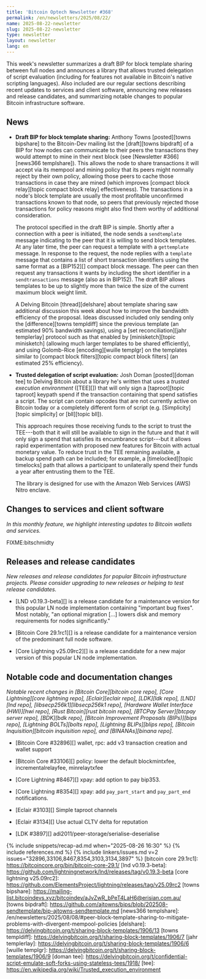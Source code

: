 ```yaml
---
title: 'Bitcoin Optech Newsletter #368'
permalink: /en/newsletters/2025/08/22/
name: 2025-08-22-newsletter
slug: 2025-08-22-newsletter
type: newsletter
layout: newsletter
lang: en
---
```

This week's newsletter summarizes a draft BIP for block template sharing
between full nodes and announces a library that allows trusted
delegation of script evaluation (including for features not available in
Bitcoin's native scripting languages).  Also included are our regular
sections describing recent updates to services and client software,
announcing new releases and release candidates, and summarizing notable
changes to popular Bitcoin infrastructure software.

## News

- **Draft BIP for block template sharing:** Anthony Towns [posted][towns
  bipshare] to the Bitcoin-Dev mailing list the [draft][towns bipdraft]
  of a BIP for how nodes can communicate to their peers the transactions
  they would attempt to mine in their next block (see [Newsletter
  #366][news366 templshare]).  This allows the node to share
  transactions it will accept via its mempool and mining policy that its
  peers might normally reject by their own policy, allowing those peers
  to cache those transactions in case they are mined (which improves
  [compact block relay][topic compact block relay] effectiveness).  The
  transactions in a node's block template are usually the most
  profitable unconfirmed transactions known to that node, so peers that
  previously rejected those transactions for policy reasons might also
  find them worthy of additional consideration.

  The protocol specified in the draft BIP is simple.  Shortly after a
  connection with a peer is initiated, the node sends a `sendtemplate`
  message indicating to the peer that it is willing to send block
  templates.  At any later time, the peer can request a template with a
  `gettemplate` message.  In response to the request, the node replies
  with a `template` message that contains a list of short transaction
  identifiers using the same format as a [BIP152][] compact block
  message.  The peer can then request any transactions it wants by
  including the short identifier in a `sendtransactions` message (also
  as in BIP152).  The draft BIP allows templates to be up to slightly
  more than twice the size of the current maximum block weight limit.

  A Delving Bitcoin [thread][delshare] about template sharing saw
  additional discussion this week about how to improve the bandwidth
  efficiency of the proposal.  Ideas discussed included only sending
  only the [difference][towns templdiff] since the previous template (an
  estimated 90% bandwidth savings), using a [set reconciliation][jahr
  templerlay] protocol such as that enabled by [minisketch][topic
  minisketch] (allowing much larger templates to be shared efficiently),
  and using Golomb-Rice [encoding][wuille templgr] on the templates
  similar to [compact block filters][topic compact block filters] (an
  estimated 25% efficiency).

- **Trusted delegation of script evaluation:** Josh Doman [posted][doman
  tee] to Delving Bitcoin about a library he's written that uses a
  _trusted execution environment_ ([TEE][]) that will only sign a
  [taproot][topic taproot] keypath spend if the transaction containing
  that spend satisfies a script.  The script can contain opcodes that
  are not currently active on Bitcoin today or a completely different
  form of script (e.g.  [Simplicity][topic simplicity] or [bll][topic
  bll]).

  This approach requires those receiving funds to the script to trust
  the TEE---both that it will still be available to sign in the future
  and that it will only sign a spend that satisfies its encumbrance
  script---but it allows rapid experimentation with proposed new
  features for Bitcoin with actual monetary value.  To reduce trust in
  the TEE remaining available, a backup spend path can be included; for
  example, a [timelocked][topic timelocks] path that allows a participant
  to unilaterally spend their funds a year after entrusting them to the
  TEE.

  The library is designed for use with the Amazon Web Services (AWS)
  Nitro enclave.

## Changes to services and client software

*In this monthly feature, we highlight interesting updates to Bitcoin
wallets and services.*

FIXME:bitschmidty

## Releases and release candidates

_New releases and release candidates for popular Bitcoin infrastructure
projects.  Please consider upgrading to new releases or helping to test
release candidates._

- [LND v0.19.3-beta][] is a release candidate for a maintenance
  version for this popular LN node implementation containing "important
  bug fixes".  Most notably, "an optional migration [...] lowers disk
  and memory requirements for nodes significantly."

- [Bitcoin Core 29.1rc1][] is a release candidate for a maintenance
  version of the predominant full node software.

- [Core Lightning v25.09rc2][] is a release candidate for a new major
  version of this popular LN node implementation.

## Notable code and documentation changes

_Notable recent changes in [Bitcoin Core][bitcoin core repo], [Core
Lightning][core lightning repo], [Eclair][eclair repo], [LDK][ldk repo],
[LND][lnd repo], [libsecp256k1][libsecp256k1 repo], [Hardware Wallet
Interface (HWI)][hwi repo], [Rust Bitcoin][rust bitcoin repo], [BTCPay
Server][btcpay server repo], [BDK][bdk repo], [Bitcoin Improvement
Proposals (BIPs)][bips repo], [Lightning BOLTs][bolts repo],
[Lightning BLIPs][blips repo], [Bitcoin Inquisition][bitcoin inquisition
repo], and [BINANAs][binana repo]._

- [Bitcoin Core #32896][] wallet, rpc: add v3 transaction creation and wallet support

- [Bitcoin Core #33106][] policy: lower the default blockmintxfee, incrementalrelayfee, minrelaytxfee

- [Core Lightning #8467][] xpay: add option to pay bip353.

- [Core Lightning #8354][] xpay: add `pay_part_start` and `pay_part_end` notifications.

- [Eclair #3103][] Simple taproot channels

- [Eclair #3134][] Use actual CLTV delta for reputation

- [LDK #3897][] adi2011/peer-storage/serialise-deserialise

{% include snippets/recap-ad.md when="2025-08-26 16:30" %}
{% include references.md %}
{% include linkers/issues.md v=2 issues="32896,33106,8467,8354,3103,3134,3897" %}
[bitcoin core 29.1rc1]: https://bitcoincore.org/bin/bitcoin-core-29.1/
[lnd v0.19.3-beta]: https://github.com/lightningnetwork/lnd/releases/tag/v0.19.3-beta
[core lightning v25.09rc2]: https://github.com/ElementsProject/lightning/releases/tag/v25.09rc2
[towns bipshare]: https://mailing-list.bitcoindevs.xyz/bitcoindev/aJvZwR_bPeT4LaH6@erisian.com.au/
[towns bipdraft]: https://github.com/ajtowns/bips/blob/202508-sendtemplate/bip-ajtowns-sendtemplate.md
[news366 templshare]: /en/newsletters/2025/08/08/#peer-block-template-sharing-to-mitigate-problems-with-divergent-mempool-policies
[delshare]: https://delvingbitcoin.org/t/sharing-block-templates/1906/13
[towns templdiff]: https://delvingbitcoin.org/t/sharing-block-templates/1906/7
[jahr templerlay]: https://delvingbitcoin.org/t/sharing-block-templates/1906/6
[wuille templgr]: https://delvingbitcoin.org/t/sharing-block-templates/1906/9
[doman tee]: https://delvingbitcoin.org/t/confidential-script-emulate-soft-forks-using-stateless-tees/1918/
[tee]: https://en.wikipedia.org/wiki/Trusted_execution_environment
